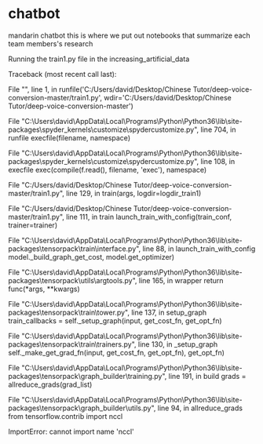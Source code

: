 # chatbot
mandarin chatbot
this is where we put out notebooks that summarize each team members's research


Running the train1.py file in the increasing_artificial_data

Traceback (most recent call last):

  File "<ipython-input-1-bd2979c5c3de>", line 1, in <module>
    runfile('C:/Users/david/Desktop/Chinese Tutor/deep-voice-conversion-master/train1.py', wdir='C:/Users/david/Desktop/Chinese Tutor/deep-voice-conversion-master')

  File "C:\Users\david\AppData\Local\Programs\Python\Python36\lib\site-packages\spyder_kernels\customize\spydercustomize.py", line 704, in runfile
    execfile(filename, namespace)

  File "C:\Users\david\AppData\Local\Programs\Python\Python36\lib\site-packages\spyder_kernels\customize\spydercustomize.py", line 108, in execfile
    exec(compile(f.read(), filename, 'exec'), namespace)

  File "C:/Users/david/Desktop/Chinese Tutor/deep-voice-conversion-master/train1.py", line 129, in <module>
    train(args, logdir=logdir_train1)

  File "C:/Users/david/Desktop/Chinese Tutor/deep-voice-conversion-master/train1.py", line 111, in train
    launch_train_with_config(train_conf, trainer=trainer)

  File "C:\Users\david\AppData\Local\Programs\Python\Python36\lib\site-packages\tensorpack\train\interface.py", line 88, in launch_train_with_config
    model._build_graph_get_cost, model.get_optimizer)

  File "C:\Users\david\AppData\Local\Programs\Python\Python36\lib\site-packages\tensorpack\utils\argtools.py", line 165, in wrapper
    return func(*args, **kwargs)

  File "C:\Users\david\AppData\Local\Programs\Python\Python36\lib\site-packages\tensorpack\train\tower.py", line 137, in setup_graph
    train_callbacks = self._setup_graph(input, get_cost_fn, get_opt_fn)

  File "C:\Users\david\AppData\Local\Programs\Python\Python36\lib\site-packages\tensorpack\train\trainers.py", line 130, in _setup_graph
    self._make_get_grad_fn(input, get_cost_fn, get_opt_fn), get_opt_fn)

  File "C:\Users\david\AppData\Local\Programs\Python\Python36\lib\site-packages\tensorpack\graph_builder\training.py", line 191, in build
    grads = allreduce_grads(grad_list)

  File "C:\Users\david\AppData\Local\Programs\Python\Python36\lib\site-packages\tensorpack\graph_builder\utils.py", line 94, in allreduce_grads
    from tensorflow.contrib import nccl

ImportError: cannot import name 'nccl'
